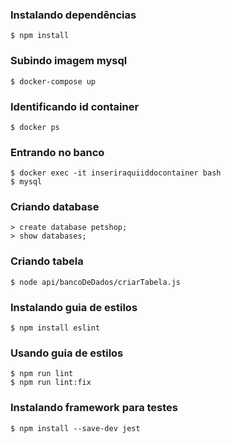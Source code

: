 ### Instalando dependências
```
$ npm install
```
### Subindo imagem mysql
```
$ docker-compose up
```
### Identificando id container
```
$ docker ps
```
### Entrando no banco
```
$ docker exec -it inseriraquiiddocontainer bash
$ mysql
```
### Criando database
```
> create database petshop;
> show databases;
```
### Criando tabela
```
$ node api/bancoDeDados/criarTabela.js
```
### Instalando guia de estilos
```
$ npm install eslint
```
### Usando guia de estilos
```
$ npm run lint
$ npm run lint:fix
```
### Instalando framework para testes
```
$ npm install --save-dev jest
```